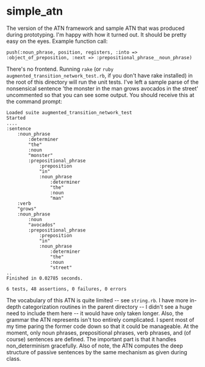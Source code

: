 simple_atn
==========

The version of the ATN framework and sample ATN that was produced during prototyping.  I'm happy with how it turned out.  It should be pretty easy on the eyes.  Example function call:

    push(:noun_phrase, position, registers, :into => :object_of_preposition, :next => :prepositional_phrase__noun_phrase)

There's no frontend.  Running `rake` (or `ruby augmented_transition_network_test.rb`, if you don't have rake installed) in the root of this directory will run the unit tests.  I've left a sample parse of the nonsensical sentence 'the monster in the man grows avocados in the street' uncommented so that you can see some output.  You should receive this at the command prompt:

    Loaded suite augmented_transition_network_test
    Started
    ....
    :sentence
        :noun_phrase
            :determiner
            "the"
            :noun
            "monster"
            :prepositional_phrase
                :preposition
                "in"
                :noun_phrase
                    :determiner
                    "the"
                    :noun
                    "man"
        :verb
        "grows"
        :noun_phrase
            :noun
            "avocados"
            :prepositional_phrase
                :preposition
                "in"
                :noun_phrase
                    :determiner
                    "the"
                    :noun
                    "street"
    ..
    Finished in 0.02785 seconds.
    
    6 tests, 48 assertions, 0 failures, 0 errors

The vocabulary of this ATN is quite limited -- see `string.rb`.  I have more in-depth categorization routines in the parent directory -- I didn't see a huge need to include them here -- it would have only taken longer.  Also, the grammar the ATN represents isn't too entirely complicated.  I spent most of my time paring the former code down so that it could be manageable.  At the moment, only noun phrases, prepositional phrases, verb phrases, and (of course) sentences are defined.  The important part is that it handles non_determinism gracefully.  Also of note, the ATN computes the deep structure of passive sentences by the same mechanism as given during class.
